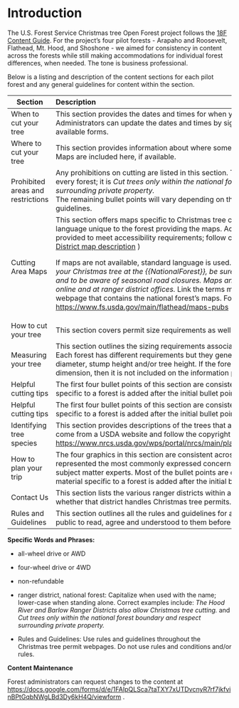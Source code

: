 # Introduction

The U.S. Forest Service Christmas tree Open Forest project follows the [18F Content Guide](https://content-guide.18f.gov/ ). For the project’s four pilot forests - Arapaho and Roosevelt, Flathead, Mt. Hood, and Shoshone - we aimed for consistency in content across the forests while still making accommodations for individual forest differences, when needed. The tone is business professional.

Below is a listing and description of the content sections for each pilot forest and any general guidelines for content within the section.

| Section                          | Description   |
| -------------                    |:-------------|
| When to cut your tree              | This section provides the dates and times for when you can cut your permit. Administrators can update the dates and times by signing in as an Admin and using the available forms. |
| Where to cut your tree            | This section provides information about where someone can and cannot cut down a tree. Maps are included here, if available.     |
| Prohibited areas and restrictions | Any prohibitions on cutting are listed in this section. The first bullet point is the same for every forest; it is *Cut trees only within the national forest boundary and respect surrounding private property.* <br>The remaining bullet points will vary depending on the individual forest’s rules and guidelines.
| Cutting Area Maps             | This section offers maps specific to Christmas tree cutting, if available, along with language unique to the forest providing the maps. Additionally, detailed alt-text must be provided to meet accessibility requirements; follow current example ([Sulphur Ranger District map description](/christmas-trees/forests/arp/maps/sulphur)  ) <p>If maps are not available, standard language is used. That language is:_When searching for your Christmas tree at the {{NationalForest}}, be sure to use designated motorized roads and to be aware of seasonal road closures. Maps and travel publications are available online and at ranger district offices._ Link the terms map and travel publications to the webpage that contains the national forest’s maps. For example: https://www.fs.usda.gov/main/flathead/maps-pubs
| How to cut your tree          | This section covers permit size requirements as well as tips for cutting your tree.      |
| Measuring your tree        | This section outlines the sizing requirements associated with cutting a Christmas tree. Each forest has different requirements but they generally use a combination of  stump diameter, stump height and/or tree height. If the forest does not use a particular dimension, then it is not included on the information page.    |
| Helpful cutting tips          | The first four bullet points of this section are consistent across all the pilot forests. Material specific to a forest is added after the initial bullet points.|
| Helpful cutting tips          | The first four bullet points of this section are consistent across all the pilot forests. Material specific to a forest is added after the initial bullet points.|
| Identifying tree species         | This section provides descriptions of the trees that are available. Images listed here must come from a USDA website and follow the copyright guidelines here https://www.nrcs.usda.gov/wps/portal/nrcs/main/plantmaterials/technical/cp/photo/terms/  |
| How to plan your trip         | The four graphics in this section are consistent across all forests and were chosen as they represented the most commonly expressed concerns from law enforcement officers and subject matter experts. Most of the bullet points are consistent across all pilot forests; material specific to a forest is added after the initial bullet points.  |
| Contact Us       | This section lists the various ranger districts within a forest, with the focus on how and whether that district handles Christmas tree permits. |
| Rules and Guidelines   | This section outlines all the rules and guidelines for a particular forest and requires the public to read, agree and understood to them before proceeding to buy their permit. |

**Specific Words and Phrases:**

* all-wheel drive or AWD

* four-wheel drive or 4WD

* non-refundable

* ranger district, national forest: Capitalize when used with the name; lower-case when standing alone. Correct examples include: _The Hood River and Barlow Ranger Districts also allow Christmas tree cutting._ and _Cut trees only within the national forest boundary and respect surrounding private property._

* Rules and Guidelines: Use rules and guidelines throughout the Christmas tree permit webpages. Do not use rules and conditions and/or rules.

**Content Maintenance**

Forest administrators can request changes to the content at https://docs.google.com/forms/d/e/1FAIpQLSca7taTXY7xUTDvcnyR7rf7jkfvinBPtGqbNWgLBd3Dy6kH4Q/viewform .

